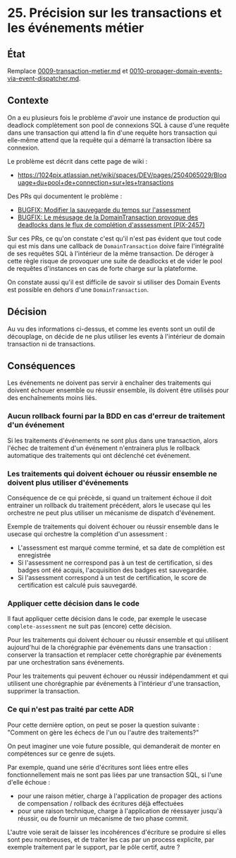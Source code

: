 # 25. Précision sur les transactions et les événements métier

## État

Remplace [0009-transaction-metier.md][0009] et [0010-propager-domain-events-via-event-dispatcher.md][0010].

[0009]: ./0009-transaction-metier.md
[0010]: ./0010-propager-domain-events-via-event-dispatcher.md

## Contexte

On a eu plusieurs fois le problème d'avoir une instance de production qui
deadlock complètement son pool de connexions SQL à cause d'une requête dans une
transaction qui attend la fin d'une requête hors transaction qui elle-même
attend que la requête qui a démarré la transaction libère sa connexion.

Le problème est décrit dans cette page de wiki :

- https://1024pix.atlassian.net/wiki/spaces/DEV/pages/2504065029/Bloquage+du+pool+de+connection+sur+les+transactions

Des PRs qui documentent le problème :

- [BUGFIX: Modifier la sauvegarde du temps sur l'assessment][2767]
- [BUGFIX: Le mésusage de la DomainTransaction provoque des deadlocks dans le flux de complétion d'asssessment (PIX-2457)][2825]

[2767]: https://github.com/1024pix/pix/pull/2767
[2825]: https://github.com/1024pix/pix/pull/2825

Sur ces PRs, ce qu'on constate c'est qu'il n'est pas évident que tout code qui
est mis dans une callback de `DomainTransaction` doive faire l'intégralité de
ses requêtes SQL à l'intérieur de la même transaction. De déroger à cette
règle risque de provoquer une suite de deadlocks et de vider le pool de
requêtes d'instances en cas de forte charge sur la plateforme.

On constate aussi qu'il est difficile de savoir si utiliser des Domain Events
est possible en dehors d'une `DomainTransaction`.

## Décision

Au vu des informations ci-dessus, et comme les events sont un outil de
découplage, on décide de ne plus utiliser les events à l'intérieur de domain
transaction ni de transactions.

## Conséquences

Les événements ne doivent pas servir à enchaîner des traitements qui doivent
échouer ensemble ou réussir ensemble, ils doivent être utilisés pour des
enchaînements moins liés.

### Aucun rollback fourni par la BDD en cas d'erreur de traitement d'un événement

Si les traitements d'événements ne sont plus dans une transaction, alors
l'échec de traitement d'un événement n'entrainera plus le rollback automatique
des traitements qui ont déclenché cet événement.

### Les traitements qui doivent échouer ou réussir ensemble ne doivent plus utiliser d'événements

Conséquence de ce qui précède, si quand un traitement échoue il doit entrainer
un rollback du traitement précédent, alors le usecase qui les orchestre ne peut
plus utiliser un mécanisme de dispatch d'événement.

Exemple de traitements qui doivent échouer ou réussir ensemble dans le usecase
qui orchestre la complétion d'un assessment :

- L'assessment est marqué comme terminé, et sa date de complétion est
  enregistrée
- Si l'assessment ne correspond pas à un test de certification, si des badges
  ont été acquis, l'acquisition des badges est sauvegardée.
- Si l'assessment correspond à un test de certification, le score de
  certification est calculé puis sauvegardé.

### Appliquer cette décision dans le code

Il faut appliquer cette décision dans le code, par exemple le usecase
`complete-assessment` ne suit pas (encore) cette décision.

Pour les traitements qui doivent échouer ou réussir ensemble et qui utilisent
aujourd'hui de la chorégraphie par événements dans une transaction : conserver
la transaction et remplacer cette chorégraphie par événements par une
orchestration sans événements.

Pour les traitements qui peuvent échouer ou réussir indépendamment et qui
utilisent une chorégraphie par événements à l'intérieur d'une transaction,
supprimer la transaction.

### Ce qui n'est pas traité par cette ADR

Pour cette dernière option, on peut se poser la question suivante :
"Comment on gère les échecs de l'un ou l'autre des traitements?"

On peut imaginer une voie future possible, qui demanderait de monter en
compétences sur ce genre de sujets.

Par exemple, quand une série d'écritures sont liées entre elles
fonctionnellement mais ne sont pas liées par une transaction SQL, si l'une
d'elle échoue :
- pour une raison métier, charge à l'application de propager des actions de
  compensation / rollback des écritures déjà effectuées
- pour une raison technique, charge à l'application de réessayer jusqu'à
  réussir, ou de fournir un mécanisme de two phase commit.

L'autre voie serait de laisser les incohérences d'écriture se produire si elles
sont peu nombreuses, et de traiter les cas par un process explicite, par
exemple traitement par le support, par le pôle certif, autre ?
